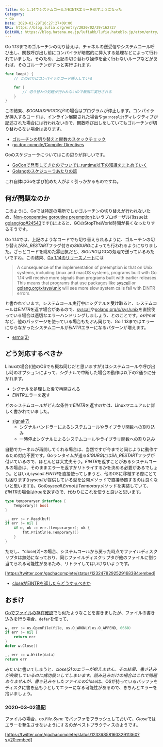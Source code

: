 ```yaml
---
Title: Go 1.14でシステムコールがEINTRエラーを返すようになった
Category:
- Go
Date: 2020-02-29T16:27:27+09:00
URL: https://blog.lufia.org/entry/2020/02/29/162727
EditURL: https://blog.hatena.ne.jp/lufiabb/lufia.hateblo.jp/atom/entry/26006613527875969
---
```


Go 1.13までのゴルーチンの切り替えは、チャネルの送受信やシステムコール呼び出し、関数呼び出し前にコンパイラが暗黙的に挿入する処理などによって行われていました。そのため、上記の切り替わり操作を全く行わないループなどがあれば、そのゴルーチンがずっと実行されます。

```go
func loop() {
	// この辺りにコンパイラがコード挿入している

	for {
		// 切り替わり処理が行われないので無限に実行される
	}
}
```

この結果、*$GOMAXPROCS*が1の場合はプログラムが停止します。コンパイラが挿入するコードは、インライン展開された場合や`go:nosplit`ディレクティブが記述された場合には行われないので、関数呼び出しをしていてもゴルーチンが切り替わらない場合はあります。

* [ゴルーチンの切り替えと関数のスタックチェック](https://qiita.com/tobi-c/items/41e6c786c858a513f67e)
* [go doc compile/Compiler Directives](https://golang.org/cmd/compile/#hdr-Compiler_Directives)

Goのスケジューラについてはこの辺りが詳しいです。

* [GoConで発表してきたのでついでにruntime以下の知識をまとめていく](https://niconegoto.hatenadiary.jp/entry/2017/04/11/092810)
* [Golangのスケジューラあたりの話](https://qiita.com/takc923/items/de68671ea889d8df6904)

これ自体はGoを学び始めた人がよく引っかかるものですね。

## 何が問題なのか

このように、Goでは特定の場所でしかゴルーチンの切り替えが行われないため、[Non-cooperative goroutine preemption](https://github.com/golang/proposal/blob/master/design/24543-non-cooperative-preemption.md)というプロポーザル((issueは[golang/go#24543](https://github.com/golang/go/issues/24543)です))によると、GCのStopTheWorld時間が長くなったりするそうです。

Go 1.14では、上記のようなコードでも切り替えられるように、ゴルーチンの切り替えが*SA_RESTART*フラグ付きの*SIGURG*によっても行われるようになりました。ざっとコードを眺めた雰囲気だと、*SIGURG*はGCの処理で送っているみたいですね。この結果、[Go 1.14のリリースノート](https://golang.org/doc/go1.14)には

> A consequence of the implementation of preemption is that on Unix systems, including Linux and macOS systems, programs built with Go 1.14 will receive more signals than programs built with earlier releases. This means that programs that use packages like [syscall](https://golang.org/pkg/syscall/) or [golang.org/x/sys/unix](https://godoc.org/golang.org/x/sys/unix) will see more slow system calls fail with EINTR errors.

と書かれています。システムコール実行中にシグナルを受け取ると、システムコールは*EINTR*を返す場合があるので、[syscall](https://golang.org/pkg/syscall/)や[golang.org/x/sys/unix](https://pkg.go.dev/golang.org/x/sys/unix)を直接使っている場合は適切なエラーハンドリングしましょう、とのことです。*os*や*net*など、他のパッケージを使っている場合もたぶん同じで、Go 1.13まではエラーにならなかったシステムコールが*EINTR*エラーになるパターンが増えます。

* [errno(3)](https://linuxjm.osdn.jp/html/LDP_man-pages/man3/errno.3.html)

## どう対応するべきか

Linuxの場合((他のOSでも概ね同じだと思いますが))はシステムコールや呼び出し時のオプションによって、シグナルで中断した場合の動作は以下の2通りに分かれます。

- シグナルを処理した後で再開される
- *EINTR*エラーを返す

どのシステムコールがどんな条件で*EINTR*を返すのかは、Linuxマニュアルに詳しく書かれていました。

* [signal(7)](https://linuxjm.osdn.jp/html/LDP_man-pages/man7/signal.7.html)
	* シグナルハンドラーによるシステムコールやライブラリ関数への割り込み
	* 一時停止シグナルによるシステムコールやライブラリ関数への割り込み

自動でカーネルが再開してくれる場合は、当然ですが今までと同じように動作するため対応不要です。Goランタイムが送る*SIGURG*には*SA_RESTART*フラグが付いているので、ほとんどは大丈夫そう。*EINTR*を返すことがあるシステムコールの場合は、そのままエラーを返すかリトライするかを決める必要があるでしょう。とはいえ*syscall.EINTR*を直接使ってしまうと、他のOSに移植する際にとても困ります((*syscall*が提供している型を公開メソッドで直接参照するのは良くないと思います))。Goの*syscall.Errno*は*Temporary*メソッドを実装していて、*EINTR*の場合は*true*を返すので、代わりにこれを使うと良いと思います。

```go
type temporaryer interface {
	Temporary() bool
}

_, err := r.Read(buf)
if err != nil {
	if e, ok := err.(temporaryer); ok {
		fmt.Println(e.Temporary())
	}
}
```

ただし、*close(2)*の場合、システムコールから戻った時点でファイルディスクリプタは無効になっており、同じファイルディスクリプタが他のファイルに割り当てられる可能性があるため、リトライしてはいけないようです。

[https://twitter.com/gachacomplete/status/1232478292529168384:embed]

* [closeがEINTRを返したらどうするべきか](https://togetter.com/li/583503)

## おまけ

[Goでファイルの存在確認](https://blog.lufia.org/entry/2019/05/07/234521)でも似たようなことを書きましたが、ファイルの書き込みを行う場合、`defer`を使って、

```go
w, err := os.OpenFile(file, os.O_WRONLY|os.O_APPEND, 0660)
if err != nil {
	return err
}
defer w.Close()

_, err := w.Write(data)
return err
```

みたいに書いてしまうと、*close(2)*のエラーが拾えません。その結果、書き込みが失敗しているのに成功扱いしてしまいます。読み込みだけの場合はこれで問題ありませんが、書き込みをしたファイルの*Close*は、OSが持っているバッファをディスクに書き込もうとしてエラーになる可能性があるので、きちんとエラーを拾いましょう。

### 2020-03-02追記

ファイルの場合、*os.File.Sync* でバッファをフラッシュしておいて、*Close*ではエラーを発生させないようにするのがベストプラクティスのようです。

[https://twitter.com/gachacomplete/status/1233685816032911360?s=20:embed]
